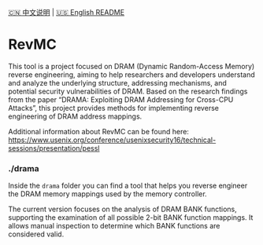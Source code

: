 [🇨🇳 中文说明](./README.zh-CN.md) | [🇺🇸 English README](./README.en.md)

# RevMC

This tool is a project focused on DRAM (Dynamic Random-Access Memory) reverse engineering, aiming to help researchers and developers understand and analyze the underlying structure, addressing mechanisms, and potential security vulnerabilities of DRAM. Based on the research findings from the paper “DRAMA: Exploiting DRAM Addressing for Cross-CPU Attacks”, this project provides methods for implementing reverse engineering of DRAM address mappings.

Additional information about RevMC can be found here: https://www.usenix.org/conference/usenixsecurity16/technical-sessions/presentation/pessl

### ./drama

Inside the `drama` folder you can find a tool that helps you reverse engineer the DRAM memory mappings used by the memory controller. 

The current version focuses on the analysis of DRAM BANK functions, supporting the examination of all possible 2-bit BANK function mappings. It allows manual inspection to determine which BANK functions are considered valid.